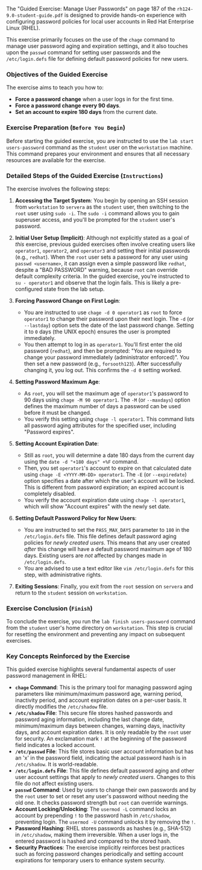 The "Guided Exercise: Manage User Passwords" on page 187 of the `rh124-9.0-student-guide.pdf` is designed to provide hands-on experience with configuring password policies for local user accounts in Red Hat Enterprise Linux (RHEL).

This exercise primarily focuses on the use of the `chage` command to manage user password aging and expiration settings, and it also touches upon the `passwd` command for setting user passwords and the `/etc/login.defs` file for defining default password policies for new users.

### Objectives of the Guided Exercise
The exercise aims to teach you how to:
*   **Force a password change** when a user logs in for the first time.
*   **Force a password change every 90 days**.
*   **Set an account to expire 180 days** from the current date.

### Exercise Preparation (`Before You Begin`)
Before starting the guided exercise, you are instructed to use the `lab start users-password` command as the `student` user on the `workstation` machine. This command prepares your environment and ensures that all necessary resources are available for the exercise.

### Detailed Steps of the Guided Exercise (`Instructions`)

The exercise involves the following steps:

1.  **Accessing the Target System**: You begin by opening an SSH session from `workstation` to `servera` as the `student` user, then switching to the `root` user using `sudo -i`. The `sudo -i` command allows you to gain superuser access, and you'll be prompted for the `student` user's password.

2.  **Initial User Setup (Implicit)**: Although not explicitly stated as a goal of *this* exercise, previous guided exercises often involve creating users like `operator1`, `operator2`, and `operator3` and setting their initial passwords (e.g., `redhat`). When the `root` user sets a password for any user using `passwd <username>`, it can assign even a simple password like `redhat`, despite a "BAD PASSWORD" warning, because `root` can override default complexity criteria. In the guided exercise, you're instructed to `su - operator1` and observe that the login fails. This is likely a pre-configured state from the lab setup.

3.  **Forcing Password Change on First Login**:
    *   You are instructed to use `chage -d 0 operator1` as `root` to force `operator1` to change their password upon their next login. The `-d` (or `--lastday`) option sets the date of the last password change. Setting it to `0` days (the UNIX epoch) ensures the user is prompted immediately.
    *   You then attempt to log in as `operator1`. You'll first enter the old password (`redhat`), and then be prompted: "You are required to change your password immediately (administrator enforced)". You then set a new password (e.g., `forsooth123`). After successfully changing it, you log out. This confirms the `-d 0` setting worked.

4.  **Setting Password Maximum Age**:
    *   As `root`, you will set the maximum age of `operator1`'s password to 90 days using `chage -M 90 operator1`. The `-M` (or `--maxdays`) option defines the maximum number of days a password can be used before it must be changed.
    *   You verify this setting using `chage -l operator1`. This command lists all password aging attributes for the specified user, including "Password expires".

5.  **Setting Account Expiration Date**:
    *   Still as `root`, you will determine a date 180 days from the current day using the `date -d "+180 days" +%F` command.
    *   Then, you set `operator1`'s account to expire on that calculated date using `chage -E <YYYY-MM-DD> operator1`. The `-E` (or `--expiredate`) option specifies a date after which the user's account will be locked. This is different from password expiration; an expired account is completely disabled.
    *   You verify the account expiration date using `chage -l operator1`, which will show "Account expires" with the newly set date.

6.  **Setting Default Password Policy for New Users**:
    *   You are instructed to set the `PASS_MAX_DAYS` parameter to `180` in the `/etc/login.defs` file. This file defines default password aging policies for *newly created users*. This means that any user created *after* this change will have a default password maximum age of 180 days. Existing users are *not* affected by changes made in `/etc/login.defs`.
    *   You are advised to use a text editor like `vim /etc/login.defs` for this step, with administrative rights.

7.  **Exiting Sessions**: Finally, you exit from the `root` session on `servera` and return to the `student` session on `workstation`.

### Exercise Conclusion (`Finish`)
To conclude the exercise, you run the `lab finish users-password` command from the `student` user's home directory on `workstation`. This step is crucial for resetting the environment and preventing any impact on subsequent exercises.

### Key Concepts Reinforced by the Exercise

This guided exercise highlights several fundamental aspects of user password management in RHEL:

*   **`chage` Command**: This is the primary tool for managing password aging parameters like minimum/maximum password age, warning period, inactivity period, and account expiration dates on a per-user basis. It directly modifies the `/etc/shadow` file.
*   **`/etc/shadow` File**: This secure file stores hashed passwords and password aging information, including the last change date, minimum/maximum days between changes, warning days, inactivity days, and account expiration dates. It is only readable by the `root` user for security. An exclamation mark `!` at the beginning of the password field indicates a locked account.
*   **`/etc/passwd` File**: This file stores basic user account information but has an 'x' in the password field, indicating the actual password hash is in `/etc/shadow`. It is world-readable.
*   **`/etc/login.defs` File**: This file defines default password aging and other user account settings that apply to *newly created users*. Changes to this file do not affect existing users.
*   **`passwd` Command**: Used by users to change their own passwords and by the `root` user to set or reset any user's password without needing the old one. It checks password strength but `root` can override warnings.
*   **Account Locking/Unlocking**: The `usermod -L` command locks an account by prepending `!` to the password hash in `/etc/shadow`, preventing login. The `usermod -U` command unlocks it by removing the `!`.
*   **Password Hashing**: RHEL stores passwords as hashes (e.g., SHA-512) in `/etc/shadow`, making them irreversible. When a user logs in, the entered password is hashed and compared to the stored hash.
*   **Security Practices**: The exercise implicitly reinforces best practices such as forcing password changes periodically and setting account expirations for temporary users to enhance system security.